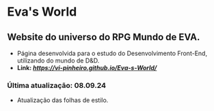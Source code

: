 # Eva's World

## Website do universo do RPG Mundo de EVA.
- Página desenvolvida para o estudo do Desenvolvimento Front-End, utilizando do mundo de D&D.
- **Link: *https://vi-pinheiro.github.io/Eva-s-World/***

### Última atualização: 08.09.24
- Atualização das folhas de estilo.